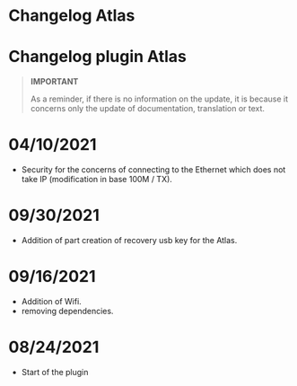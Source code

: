 # Changelog Atlas

# Changelog plugin Atlas

>**IMPORTANT**
>
>As a reminder, if there is no information on the update, it is because it concerns only the update of documentation, translation or text.

# 04/10/2021

- Security for the concerns of connecting to the Ethernet which does not take IP (modification in base 100M / TX).

# 09/30/2021

- Addition of part creation of recovery usb key for the Atlas.

# 09/16/2021

- Addition of Wifi.
- removing dependencies.

# 08/24/2021

- Start of the plugin
